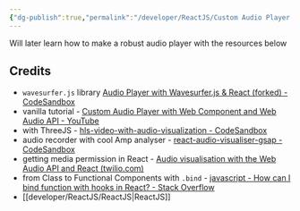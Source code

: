 ```yaml
---
{"dg-publish":true,"permalink":"/developer/ReactJS/Custom Audio Player Component - ReactJS Port/"}
---
```


Will later learn how to make a robust audio player with the resources below
## Credits
- `wavesurfer.js` library [Audio Player with Wavesurfer.js & React (forked) - CodeSandbox](https://codesandbox.io/s/audio-player-with-wavesurfer-js-react-forked-zdw6s)
- vanilla tutorial - [Custom Audio Player with Web Component and Web Audio API - YouTube](https://www.youtube.com/watch?v=rkqqBA6ohc0&t=10s)
- with ThreeJS - [hls-video-with-audio-visualization - CodeSandbox](https://codesandbox.io/s/hls-video-with-audio-visualization-070osz?file=/src/components/audio-visualizer.tsx)
- audio recorder with cool Amp analyser - [react-audio-visualiser-gsap - CodeSandbox](https://codesandbox.io/s/react-audio-visualiser-gsap-7zblm)
- getting media permission in React - [Audio visualisation with the Web Audio API and React (twilio.com)](https://www.twilio.com/blog/audio-visualisation-web-audio-api--react)
- from Class to Functional Components with `.bind` - [javascript - How can I bind function with hooks in React? - Stack Overflow](https://stackoverflow.com/questions/53215067/how-can-i-bind-function-with-hooks-in-react)
- [[developer/ReactJS/ReactJS\|ReactJS]]